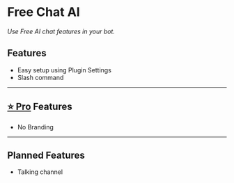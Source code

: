 # Free Chat AI
*Use Free AI chat features in your bot.*

## Features
* Easy setup using Plugin Settings
* Slash command

***

## [⭐ Pro](https://inventutor-shop.fourthwall.com/pages/about-inventutor-pro) Features
* No Branding

***

## Planned Features
* Talking channel
